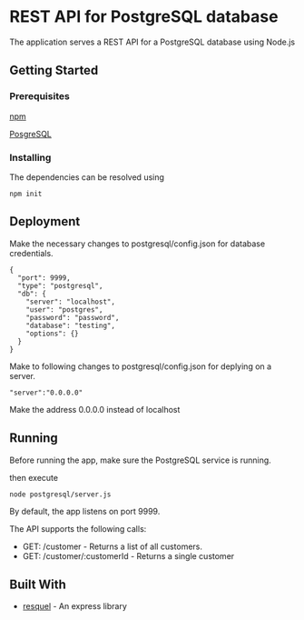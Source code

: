 # REST API for PostgreSQL database

The application serves a REST API for a PostgreSQL database using Node.js 

## Getting Started

### Prerequisites

[npm](https://www.npmjs.com/)

[PosgreSQL](https://www.postgresql.org/)

### Installing

The dependencies can be resolved using 

```
npm init
```
## Deployment

Make the necessary changes to postgresql/config.json for database credentials.

```
{
  "port": 9999,
  "type": "postgresql",
  "db": {
    "server": "localhost",
    "user": "postgres",
    "password": "password",
    "database": "testing",
    "options": {}
  }
}
```

Make to following changes to postgresql/config.json for deplying on a server.

```
"server":"0.0.0.0"
```
Make the address 0.0.0.0 instead of localhost

## Running

Before running the app, make sure the PostgreSQL service is running.

then execute 

```
node postgresql/server.js 
```
By default, the app listens on port 9999.

The API supports the following calls: 
* GET: /customer - Returns a list of all customers.
* GET: /customer/:customerId - Returns a single customer

## Built With

* [resquel](https://github.com/formio/resquel) - An express library
